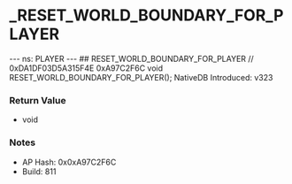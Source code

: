 # _RESET_WORLD_BOUNDARY_FOR_PLAYER

--- ns: PLAYER --- ## RESET_WORLD_BOUNDARY_FOR_PLAYER  // 0xDA1DF03D5A315F4E 0xA97C2F6C void RESET_WORLD_BOUNDARY_FOR_PLAYER();  NativeDB Introduced: v323

### Return Value
* void

### Notes
* AP Hash: 0x0xA97C2F6C
* Build: 811

